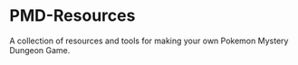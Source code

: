 # PMD-Resources
A collection of resources and tools for making your own Pokemon Mystery Dungeon Game.
